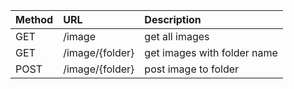 | Method | URL             | Description                 |
| ------ | :-------------- | :-------------------------- |
| GET    | /image          | get all images              |
| GET    | /image/{folder} | get images with folder name |
| POST   | /image/{folder} | post image to folder        |
